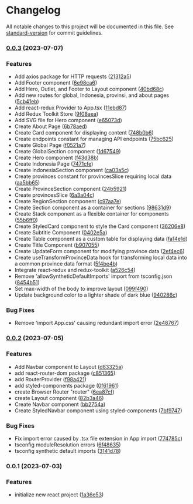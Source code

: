 # Changelog

All notable changes to this project will be documented in this file. See [standard-version](https://github.com/conventional-changelog/standard-version) for commit guidelines.

### [0.0.3](https://github.com/amar-ti2021/uas-frontend/compare/v0.0.2...v0.0.3) (2023-07-07)


### Features

* Add axios package for HTTP requests ([21312a5](https://github.com/amar-ti2021/uas-frontend/commit/21312a51228705f750d12f8e07da4fd065bc2898))
* Add Footer component ([6e98ca6](https://github.com/amar-ti2021/uas-frontend/commit/6e98ca6d20e4be2ae62a62747796717fc9900780))
* Add Hero, Outlet, and Footer to Layout component ([40bd68c](https://github.com/amar-ti2021/uas-frontend/commit/40bd68c7ba0a9bc653754587d6e82d212a5f48a0))
* Add new routes for global, Indonesia, provinsi, and about pages ([5cb41eb](https://github.com/amar-ti2021/uas-frontend/commit/5cb41eb6e2455d3b846b5961b7dbe250db4cefa9))
* Add react-redux Provider to App.tsx ([11ebd87](https://github.com/amar-ti2021/uas-frontend/commit/11ebd873929080d8bd0ab460b200a9c815c2d68c))
* Add Redux Toolkit Store ([9f08aea](https://github.com/amar-ti2021/uas-frontend/commit/9f08aea0779aa2a71a29a4c7525fa23e17f7dc09))
* Add SVG file for Hero component ([e65073d](https://github.com/amar-ti2021/uas-frontend/commit/e65073dbfcea20a75ef2f6e799473189e46a31ba))
* Create About Page ([6b78aed](https://github.com/amar-ti2021/uas-frontend/commit/6b78aed14b06b23a0d1721a666c5cff193e4f72b))
* Create Card component for displaying content ([748b0b6](https://github.com/amar-ti2021/uas-frontend/commit/748b0b653716965db417d2c89611abcec5a49067))
* Create endpoints constant for managing API endpoints ([75bc625](https://github.com/amar-ti2021/uas-frontend/commit/75bc6251d19c0e3be9948213f35e7ee7bbb8ebc9))
* Create Global Page ([f0521a7](https://github.com/amar-ti2021/uas-frontend/commit/f0521a71cfb0a2fc4ac865e5e412b45949c78bc4))
* Create GlobalSection component ([1d67549](https://github.com/amar-ti2021/uas-frontend/commit/1d67549d77c98db20078f8ae67ff02e0086f57ce))
* Create Hero component ([f43d38b](https://github.com/amar-ti2021/uas-frontend/commit/f43d38bfa8964272e72e20e94dbc00f3b4d8234e))
* Create Indonesia Page ([7471cfe](https://github.com/amar-ti2021/uas-frontend/commit/7471cfec26fc830337304291ef97466dce84fb6d))
* Create IndonesiaSection component ([ca03a5c](https://github.com/amar-ti2021/uas-frontend/commit/ca03a5cdfdcbaed46efcd09d6004ae54e0910c33))
* Create provinces constant for provincesSlice requiring local data ([aa5bb65](https://github.com/amar-ti2021/uas-frontend/commit/aa5bb65427663804b16f03d20f537ef06fcd149a))
* Create ProvinceSection component ([24b5921](https://github.com/amar-ti2021/uas-frontend/commit/24b59213b452fd7523afe9567ccab3ca28aeb9ba))
* Create provincesSlice ([6a3a04c](https://github.com/amar-ti2021/uas-frontend/commit/6a3a04c30af21390486e9a9724d4b39914dbde33))
* Create RegionSection component ([c97aa7e](https://github.com/amar-ti2021/uas-frontend/commit/c97aa7e576d99ab14a7ead065cf18b7c15fd7123))
* Create Section component as a container for sections ([98631d9](https://github.com/amar-ti2021/uas-frontend/commit/98631d97198ccba9144162a3e7cbcdee0484eaa2))
* Create Stack component as a flexible container for components ([55b6ff0](https://github.com/amar-ti2021/uas-frontend/commit/55b6ff0174d16549a73129cf0327266fc5e4d572))
* Create StyledCard component to style the Card component ([36206e8](https://github.com/amar-ti2021/uas-frontend/commit/36206e8b63e7dd8ac381c5b01cdfbbe20ada773d))
* Create Subtitle Component ([0402e5a](https://github.com/amar-ti2021/uas-frontend/commit/0402e5a4c20aa171f4eaebd5f968d8187f67003e))
* Create Table component as a custom table for displaying data ([fa14e1d](https://github.com/amar-ti2021/uas-frontend/commit/fa14e1d39ded7bd3c1f8e9c00e47a2164aed8724))
* Create Title Component ([b907055](https://github.com/amar-ti2021/uas-frontend/commit/b907055bf7ae9a2c885e56525297452902dc9360))
* Create UpdateForm component for modifying province data ([2ef4ec6](https://github.com/amar-ti2021/uas-frontend/commit/2ef4ec6ac028ec4f06581ad073f776eb3876c9e5))
* Create useTransformProvinceData hook for transforming local data into a common province data format ([5f4be4b](https://github.com/amar-ti2021/uas-frontend/commit/5f4be4bf1915416bc6fc5e4faefb3651fa5d6927))
* Integrate react-redux and redux-toolkit ([a526c54](https://github.com/amar-ti2021/uas-frontend/commit/a526c54eff5d68eaf35bcb88291af269e6ef734e))
* Remove 'allowSyntheticDefaultImports' import from tsconfig.json ([8454b51](https://github.com/amar-ti2021/uas-frontend/commit/8454b51486f609e5f5fd59a4654455a505964431))
* Set max-width of the body to improve layout ([099f490](https://github.com/amar-ti2021/uas-frontend/commit/099f490247eb6c75ff39e7232ce4706124d1eb74))
* Update background color to a lighter shade of dark blue ([940286c](https://github.com/amar-ti2021/uas-frontend/commit/940286c9a5eca94cc70c2a2f3e24d932ca5452fb))


### Bug Fixes

* Remove 'import App.css' causing redundant import error ([2e48767](https://github.com/amar-ti2021/uas-frontend/commit/2e4876734604f4c0ad7d3e01fd29232f22fa854f))

### [0.0.2](https://github.com/amar-ti2021/uas-frontend/compare/v0.0.1...v0.0.2) (2023-07-05)


### Features

* Add Navbar component to Layout ([d83325a](https://github.com/amar-ti2021/uas-frontend/commit/d83325a2cbbb764b0d57f5644e3e71725db18c7c))
* add react-router-dom package ([c851365](https://github.com/amar-ti2021/uas-frontend/commit/c85136549c8abebe03b565416c9534f082d60e00))
* add RouterProvider ([f98a421](https://github.com/amar-ti2021/uas-frontend/commit/f98a4216498cb1ca1cf501ac1e9810d21246668c))
* add styled-components package ([0f61961](https://github.com/amar-ti2021/uas-frontend/commit/0f61961b69e9d8517c64f84d6e57dd5148894723))
* create Browser Router "router" ([6ea87cf](https://github.com/amar-ti2021/uas-frontend/commit/6ea87cf78fa67f49a1caf18cf48278d8dd3592ae))
* create Layout component ([82b3a46](https://github.com/amar-ti2021/uas-frontend/commit/82b3a4671b264990d98088291cceae36af356e12))
* Create Navbar component ([bb2754a](https://github.com/amar-ti2021/uas-frontend/commit/bb2754a90507ee2a8c1e6f4d2f8747b7b783d4d5))
* Create StyledNavbar component using styled-components ([7bf9747](https://github.com/amar-ti2021/uas-frontend/commit/7bf974778b27dc57b5ff1bed187fedc0e5316eb4))


### Bug Fixes

* Fix import error caused by .tsx file extension in App import ([774785c](https://github.com/amar-ti2021/uas-frontend/commit/774785c17c74e10d85955394e58fa1e3b71398bc))
* tsconfig moduleResolution errors ([6f48635](https://github.com/amar-ti2021/uas-frontend/commit/6f486358b3cbb9da7a15cdfc2e328d691b9ea508))
* tsconfig synthetic default imports ([3141d78](https://github.com/amar-ti2021/uas-frontend/commit/3141d78b304e27028adb96d4701f6b09c8e29ae1))

### 0.0.1 (2023-07-03)


### Features

* initialize new react project ([1a36e53](https://github.com/amar-ti2021/uas-frontend/commit/1a36e535d4113001cd2ffe87608ff72b6fd3588b))
